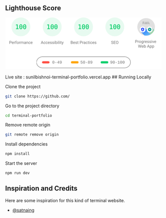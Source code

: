 ## Lighthouse Score

<p align="center">
<img width="710" alt="Sunil Bishnoi Terminal Lighthouse Score" src="public/lighthouse-result.svg">
</p>
Live site : sunilbishnoi-terminal-portfolio.vercel.app
## Running Locally

Clone the project

```bash
git clone https://github.com/
```

Go to the project directory

```bash
cd terminal-portfolio
```

Remove remote origin

```bash
git remote remove origin
```

Install dependencies

```bash
npm install
```

Start the server

```bash
npm run dev
```

## Inspiration and Credits

Here are some inspiration for this kind of terminal website. 

- [@satnaing](https://satnaing.dev)
